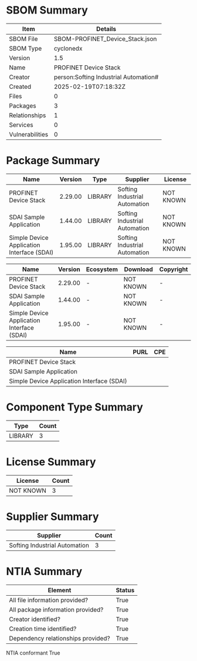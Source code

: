 
# SBOM Summary

Item | Details
| -------- | -------- 
SBOM File | SBOM-PROFINET_Device_Stack.json
SBOM Type | cyclonedx
Version | 1.5
Name | PROFINET Device Stack
Creator | person:Softing Industrial Automation#
Created | 2025-02-19T07:18:32Z
Files | 0
Packages | 3
Relationships | 1
Services | 0
Vulnerabilities | 0

# Package Summary

Name | Version | Type | Supplier | License
| -------- | -------- | -------- | -------- | -------- 
PROFINET Device Stack | 2.29.00 | LIBRARY | Softing Industrial Automation | NOT KNOWN
SDAI Sample Application | 1.44.00 | LIBRARY | Softing Industrial Automation | NOT KNOWN
Simple Device Application Interface (SDAI) | 1.95.00 | LIBRARY | Softing Industrial Automation | NOT KNOWN

Name | Version | Ecosystem | Download | Copyright
| -------- | -------- | -------- | -------- | -------- 
PROFINET Device Stack | 2.29.00 | - | NOT KNOWN | -
SDAI Sample Application | 1.44.00 | - | NOT KNOWN | -
Simple Device Application Interface (SDAI) | 1.95.00 | - | NOT KNOWN | -

Name | PURL | CPE
| -------- | -------- | -------- 
PROFINET Device Stack |  | 
SDAI Sample Application |  | 
Simple Device Application Interface (SDAI) |  | 

# Component Type Summary

Type | Count
| -------- | -------- 
LIBRARY | 3

# License Summary

License | Count
| -------- | -------- 
NOT KNOWN | 3

# Supplier Summary

Supplier | Count
| -------- | -------- 
Softing Industrial Automation | 3

# NTIA Summary

Element | Status
| -------- | -------- 
All file information provided? | True
All package information provided? | True
Creator identified? | True
Creation time identified? | True
Dependency relationships provided? | True
NTIA conformant True
